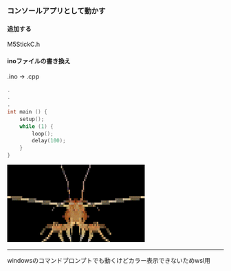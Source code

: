 
### コンソールアプリとして動かす

#### 追加する
M5StickC.h  

#### inoファイルの書き換え
.ino -> .cpp  
```cpp
.
.
.
int main () {
    setup();
    while (1) {
        loop();
        delay(100);
    }
}
```

![Gif](../img/animc.gif) 

----
 
windowsのコマンドプロンプトでも動くけどカラー表示できないためwsl用  


